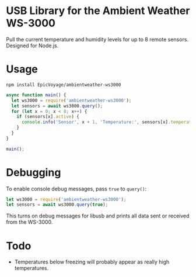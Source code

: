 # USB Library for the Ambient Weather WS-3000
Pull the current temperature and humidity levels for up to 8 remote sensors. Designed for Node.js.

# Usage
```shell
npm install EpicVoyage/ambientweather-ws3000
```

```javascript
async function main() {
  let ws3000 = require('ambientweather-ws3000');
  let sensors = await ws3000.query();
  for (let x = 0; x < 8; x++) {
    if (sensors[x].active) {
      console.info('Sensor', x + 1, 'Temperature:', sensors[x].temperature + '°C, Humidity:', sensors[x].humidity + '%');
    }
  }
}

main();
```

# Debugging
To enable console debug messages, pass `true` to `query()`:
```javascript
let ws3000 = require('ambientweather-ws3000');
let sensors = await ws3000.query(true);
```
This turns on debug messages for libusb and prints all data sent or received from the WS-3000.

# Todo
* Temperatures below freezing will probably appear as really high temperatures.
